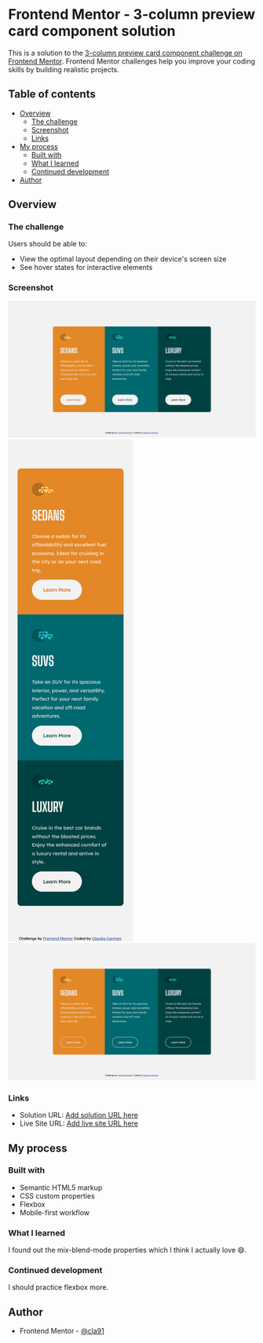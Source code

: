 # Frontend Mentor - 3-column preview card component solution

This is a solution to the [3-column preview card component challenge on Frontend Mentor](https://www.frontendmentor.io/challenges/3column-preview-card-component-pH92eAR2-). Frontend Mentor challenges help you improve your coding skills by building realistic projects.

## Table of contents

- [Overview](#overview)
  - [The challenge](#the-challenge)
  - [Screenshot](#screenshot)
  - [Links](#links)
- [My process](#my-process)
  - [Built with](#built-with)
  - [What I learned](#what-i-learned)
  - [Continued development](#continued-development)
- [Author](#author)


## Overview

### The challenge

Users should be able to:

- View the optimal layout depending on their device's screen size
- See hover states for interactive elements

### Screenshot

![](./screenshot-desktop.jpg)
![](./screenshot-mobile.jpg)
![](./screenshot-active.jpg)


### Links

- Solution URL: [Add solution URL here](https://www.frontendmentor.io/solutions/mobile-first-flexbox-and-desktop-fixed-width-6jaI_5hwp)
- Live Site URL: [Add live site URL here](https://cla91.github.io/3-column-preview-card-component-main/)

## My process

### Built with

- Semantic HTML5 markup
- CSS custom properties
- Flexbox
- Mobile-first workflow

### What I learned

I found out the mix-blend-mode properties which I think I actually love :smile:.

### Continued development

I should practice flexbox more.

## Author

- Frontend Mentor - [@cla91](https://www.frontendmentor.io/profile/cla91)
